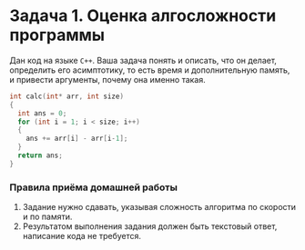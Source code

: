 # Задача 1. Оценка алгосложности программы
Дан код на языке `C++`. Ваша задача понять и описать, что он делает, определить его асимптотику, то есть время и дополнительную память, и привести аргументы, почему она именно такая.

```cpp
int calc(int* arr, int size)
{
  int ans = 0;
  for (int i = 1; i < size; i++)
  {
    ans += arr[i] - arr[i-1];
  }
  return ans;
}
```

### Правила приёма домашней работы

1. Задание нужно сдавать, указывая сложность алгоритма по скорости и по памяти.
2. Результатом выполнения задания должен быть текстовый ответ, написание кода не требуется.